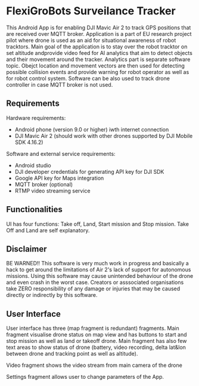 # FlexiGroBots Surveilance Tracker #
This Android App is for enabling DJI Mavic Air 2 to track GPS positions that are received over MQTT broker. Application is a part of EU 
research project pilot where drone is used as an aid for situational awareness of robot tracktors. Main goal of the application is to stay 
over the robot tracktor on set altitude andprovide video feed for AI analytics that aim to detect objects and their movement around the tracker. 
Analytics part is separate software topic. Obejct location and movement vectors are then used for detecting possible collision events and provide 
warning for robot operator as well as for robot control system. Software can be also used to track drone controller in case MQTT broker is not used.
## Requirements ##
Hardware requirements:
- Android phone (version 9.0 or higher) iwth internet connection
- DJI Mavic Air 2 (should work with other drones supported by DJI Mobile SDK 4.16.2) 

Software and external service requirements:
- Android studio
- DJI developer credentials for generating API key for DJI SDK
- Google API key for Maps integration
- MQTT broker (optional) 
- RTMP video streaming service

## Functionalities ##
UI has four functions: Take off, Land, Start mission and Stop mission. Take Off and Land are self explanatory. 
## Disclaimer ##
BE WARNED!! This software is very much work in progress and basically a hack to get around the limitations of Air 2's lack of support for autonomous 
missions. Using this software may cause unintended behaviour of the drone and even crash in the worst case. Creators or asssociated organisations 
take ZERO responsibility of any damage or injuries that may be caused directly or indirectly by this software.

## User Interface ##
User interface has three (map fragment is redundant) fragments. Main fragment visualise drone status on map view and has buttons to start and stop mission
as well as land or takeoff drone. Main fragment has also few text areas to show status of drone (battery, video recording, delta lat&lon between drone and
tracking point as well as altitude).

Video fragment shows the video stream from main camera of the drone

Settings fragment allows user to change parameters of the App.
